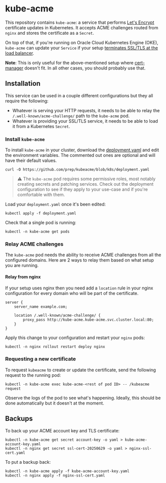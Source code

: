 # kube-acme
This repository contains `kube-acme`: a service that performs [Let's Encrypt](https://letsencrypt.org/) certificate updates in Kubernetes. It accepts ACME challenges routed from `nginx` and stores the certificate as a `Secret`.

On top of that, if you're running on Oracle Cloud Kubernetes Engine (OKE), `kube-acme` can update your `Service` if your setup [terminates SSL/TLS at the load balancer](https://docs.oracle.com/en-us/iaas/Content/ContEng/Tasks/contengcreatingloadbalancers-subtopic.htm#creatinglbhttps).

**Note**: This is only useful for the above-mentioned setup where [cert-manager](https://cert-manager.io/) doesn't fit. In all other cases, you should probably use that.

## Installation
This service can be used in a couple different configurations but they all require the following:

* Whatever is serving your HTTP requests, it needs to be able to relay the `/.well-known/acme-challenge/` path to the `kube-acme` pod.
* Whatever is providing your SSL/TLS service, it needs to be able to load it from a Kubernetes `Secret`.

### Install `kube-acme`
To install `kube-acme` in your cluster, download the [deployment.yaml](k8s/deployment.yaml) and edit the environment variables. The commented out ones are optional and will have their default values.

```shell
curl -O https://github.com/prep/kubeacme/blob/k8s/deployment.yaml
```


> ⚠️ The `kube-acme` pod requires some permissive roles, most notably creating secrets and patching services. Check out the deployment configuration to see if they apply to your use-case and if you're comfortable with them.

Load your `deployment.yaml` once it's been edited:

```shell
kubectl apply -f deployment.yaml
```
Check that a single pod is running:

```shell
kubectl -n kube-acme get pods
```

### Relay ACME challenges
The `kube-acme` pod needs the ability to receive ACME challenges from all the configured domains. Here are 2 ways to relay them based on what setup you are running.

#### Relay from nginx
If your setup uses nginx then you need add a `location` rule in your nginx configuration for every domain who will be part of the certificate.

```nginx
server {
    server_name example.com;
    
    location /.well-known/acme-challenge/ {
        proxy_pass http://kube-acme.kube-acme.svc.cluster.local:80;
    }
}
```

Apply this change to your configuration and restart your `nginx` pods:

```shell
kubectl -n nginx rollout restart deploy nginx
```

### Requesting a new certificate
To request `kubeacme` to create or update the certificate, send the following request to the running pod:

```shell
kubectl -n kube-acme exec kube-acme-<rest of pod ID> -- /kubeacme request
```

Observe the logs of the pod to see what's happening. Ideally, this should be done automatically but it doesn't at the moment.

## Backups
To back up your ACME account key and TLS certificate:

```shell
kubectl -n kube-acme get secret account-key -o yaml > kube-acme-account-key.yaml
kubectl -n nginx get secret ssl-cert-20250629 -o yaml > nginx-ssl-cert.yaml
```

To put a backup back:

```shell
kubectl -n kube-acme apply -f kube-acme-account-key.yaml
kubectl -n nginx apply -f nginx-ssl-cert.yaml
```
